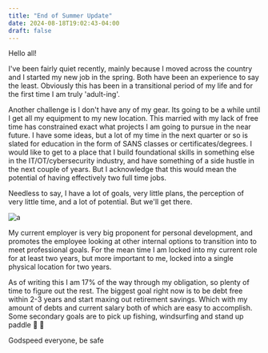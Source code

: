 ```yaml
---
title: "End of Summer Update"
date: 2024-08-18T19:02:43-04:00
draft: false
---
```


Hello all!

I've been fairly quiet recently, mainly because I moved across the country and I started my new job in the spring. Both have been an experience to say the least. Obviously this has been in a transitional period of my life and for the first time I am truly 'adult-ing'.

Another challenge is I don't have any of my gear. Its going to be a while until I get all my equipment to my new location. This married with my lack of free time has constrained exact what projects I am going to pursue in the near future. I have some ideas, but a lot of my time in the next quarter or so is slated for education in the form of SANS classes or certificates/degrees. I would like to get to a place that I build foundational skills in something else in the IT/OT/cybersecurity industry, and have something of a side hustle in the next couple of years. But I acknowledge that this would mean the potential of having effectively two full time jobs. 

Needless to say, I have a lot of goals, very little plans, the perception of very little time, and a lot of potential. But we'll get there. 

![a](/images/science-shit.gif#center)

My current employer is very big proponent for personal development, and promotes the employee looking at other internal options to transition into to meet professional goals. For the mean time I am locked into my current role for at least two years, but more important to me, locked into a single physical location for two years. 

As of writing this I am 17% of the way through my obligation, so plenty of time to figure out the rest. The biggest goal right now is to be debt free within 2-3 years and start maxing out retirement savings. Which with my amount of debts and current salary both of which are easy to accomplish. Some secondary goals are to pick up fishing, windsurfing and stand up paddle 🌊 🤙

Godspeed everyone, be safe

